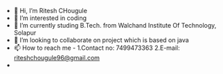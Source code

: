 - 👋 Hi, I’m Ritesh CHougule  
- 👀 I’m interested in coding
- 🌱 I’m currently studing B.Tech. from Walchand Institute Of Technology, Solapur
- 💞️ I’m looking to collaborate on project which is based on java 
- 📫 How to reach me - 1.Contact no: 7499473363     2.E-mail: riteshchougule96@gmail.com
- 
<!---
RiteshRC96/RiteshRC96 is a ✨ special ✨ repository because its `README.md` (this file) appears on your GitHub profile.
You can click the Preview link to take a look at your changes.
--->
